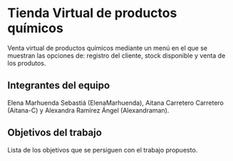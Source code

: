 # Tienda Virtual de productos químicos

Venta virtual de productos químicos mediante un menú en el que se muestran las opciones de: registro del cliente, stock disponible y venta de los produtos.

## Integrantes del equipo

Elena Marhuenda Sebastiá (ElenaMarhuenda),
Aitana Carretero Carretero (Aitana-C)
y Alexandra Ramírez Ángel (Alexandraman).

## Objetivos del trabajo

Lista de los objetivos que se persiguen con el trabajo propuesto.

